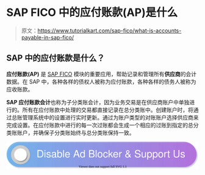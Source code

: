 # SAP FICO 中的应付账款(AP)是什么

> 原文：<https://www.tutorialkart.com/sap-fico/what-is-accounts-payable-in-sap-fico/>

## SAP 中的应付账款是什么？

**应付账款(AP)** 是 [SAP FICO](https://www.tutorialkart.com/sap-fico/sap-fico-tutorial/) 模块的重要应用，帮助记录和管理所有**供应商**的会计数据。在 SAP 中，各种各样的债权人被称为应付账款，各种各样的债务人被称为应收账款。

**SAP 应付账款会计**也称为子分类账会计，因为业务交易是在供应商账户中单独进行的。所有在应付账款中处理的交易都直接记录在总分类账中。创建账户时，将通过总账管理系统中的设置进行实时更新。通过为账户类型的对账账户选择供应商来完成设置。在应付账款中进行的每一次过账都会生成一个相应的过账到指定的总分类账账户，并确保子分类账始终与总分类账保持一致。

[![](img/925da31b32d6bc3827932f6c8afb11bb.png)](https://www.tutorialkart.com/)